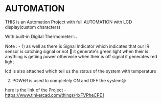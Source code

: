 # AUTOMATION

THIS is an Automation Project with full AUTOMATION with LCD display(custom characters)

With built-in Digital Thermometer💥.

Note : - 1) as well as there is Signal Indicator which indicates that our IR sensor is catching signal or not 💫
it generate's green light when their is anything is getiing power otherwise when their is off signal it generates red light 

lcd is also attached which tell us the status of the system with temperature 

2) POWER is used to completely ON and OFF the system😃

here is the link of the Project - https://www.tinkercad.com/things/4xFVPheCPE1
